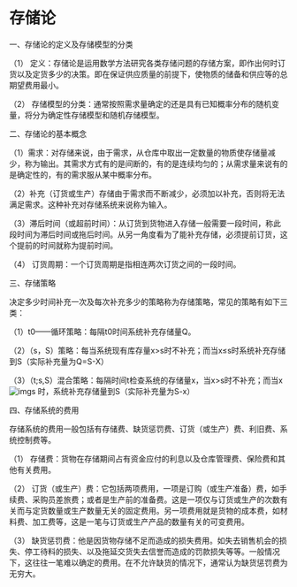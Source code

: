 # 存储论

一、存储论的定义及存储模型的分类

（1）    定义：存储论是运用数学方法研究各类存储问题的存储方案，即作出何时订货以及定货多少的决策。即在保证供应质量的前提下，使物质的储备和供应等的总期望费用最小。

（2）    存储模型的分类：通常按照需求量确定的还是具有已知概率分布的随机变量，将分为确定性存储模型和随机存储模型。

二、存储论的基本概念

  （1）需求：对存储来说，由于需求，从仓库中取出一定数量的物质使存储量减少，称为输出。其需求方式有的是间断的，有的是连续均匀的；从需求量来说有的是确定性的，有的需求服从某中概率分布。

  （2）补充（订货或生产）存储由于需求而不断减少，必须加以补充，否则将无法满足需求。这种补充对存储系统来说称为输入。

  （3）滞后时间（或超前时间）：从订货到货物进入存储一般需要一段时间，称此段时间为滞后时间或拖后时间。从另一角度看为了能补充存储，必须提前订货，这个提前的时间就称为提前时间。

（4） 订货周期：一个订货周期是指相连两次订货之间的一段时间。



三、存储策略

决定多少时间补充一次及每次补充多少的策略称为存储策略，常见的策略有如下三类：

（1）t0——循环策略：每隔t0时间系统补充存储量Q。

（2）（s，S）策略：每当系统现有库存量x>s时不补充；而当x≤s时系统补充存储到S（实际补充量为Q=S-X）

（3）（t;s,S）混合策略：每隔时间t检查系统的存储量x，当x>s时不补充；而当x![img](https://mooc1-2.chaoxing.com/ananas/ueditor/themes/default/images/spacer.gif)s 时，系统补充存储量到S（实际补充量为S-x）

四、存储系统的费用

  存储系统的费用一般包括有存储费、缺货惩罚费、订货（或生产）费、利旧费、系统控制费等。

（1）   存储费：货物在存储期间占有资金应付的利息以及仓库管理费、保险费和其他有关费用。

（2）   订货（或生产）费：它包括两项费用，一项是订购（或生产准备）费，如手续费、采购员差旅费；或者是生产前的准备费。这是一项仅与订货或生产的次数有关而与定货数量或生产数量无关的固定费用。另一项费用就是货物的成本费，如材料费、加工费等，这是一笔与订货或生产产品的数量有关的可变费用。

（3）   缺货惩罚费：他是因货物存储不足而造成的损失费用。如失去销售机会的损失、停工待料的损失、以及拖延交货失去信誉而造成的罚款损失等等。一般情况下，这往往一笔难以确定的费用。在不允许缺货的情况下，通常认为缺货惩罚费为无穷大。